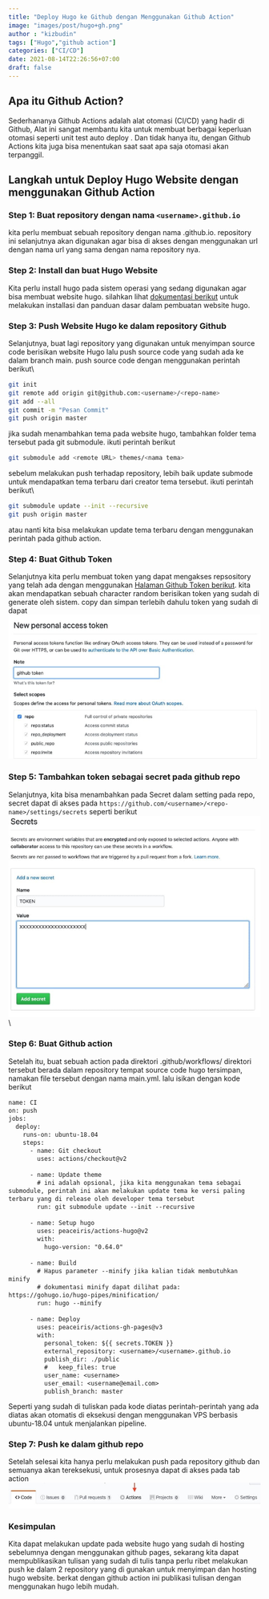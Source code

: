```yaml
---
title: "Deploy Hugo ke Github dengan Menggunakan Github Action"
image: "images/post/hugo+gh.png"
author : "kizbudin"
tags: ["Hugo","github action"]
categories: ["CI/CD"]
date: 2021-08-14T22:26:56+07:00
draft: false
---
```


## Apa itu Github Action?
Sederhananya Github Actions adalah alat otomasi (CI/CD) yang hadir di Github, Alat ini sangat membantu kita untuk membuat berbagai keperluan otomasi seperti unit test auto deploy . Dan tidak hanya itu, dengan Github Actions kita juga bisa menentukan saat saat apa saja otomasi akan terpanggil.

## Langkah untuk Deploy Hugo Website dengan menggunakan Github Action

### Step 1: Buat repository dengan nama ```<username>.github.io``` 
kita perlu membuat sebuah repository dengan nama <username>.github.io. repository ini selanjutnya akan digunakan agar bisa di akses dengan menggunakan url dengan nama url yang sama dengan nama repository nya.
### Step 2: Install dan buat Hugo Website 
Kita perlu install hugo pada sistem operasi yang sedang digunakan agar bisa membuat website hugo. silahkan lihat [dokumentasi berikut](https://gohugo.io/getting-started/quick-start/) untuk melakukan installasi dan panduan dasar dalam pembuatan website hugo.

### Step 3: Push Website Hugo ke dalam repository Github
Selanjutnya, buat lagi repository yang digunakan untuk menyimpan source code berisikan website Hugo lalu push source code yang sudah ada ke dalam branch main. push source code dengan menggunakan perintah berikut\
```bash
git init
git remote add origin git@github.com:<username>/<repo-name>
git add --all
git commit -m "Pesan Commit"
git push origin master
```
jika sudah menambahkan tema pada website hugo, tambahkan folder tema tersebut pada git submodule. ikuti perintah berikut
```bash
git submodule add <remote URL> themes/<nama tema>
```
sebelum melakukan push terhadap repository, lebih baik update submode untuk mendapatkan tema terbaru dari creator tema tersebut. ikuti perintah berikut\
```bash
git submodule update --init --recursive
git push origin master
```
atau nanti kita bisa melakukan update tema terbaru dengan menggunakan perintah pada github action.

### Step 4: Buat Github Token
Selanjutnya kita perlu membuat token yang dapat mengakses repsository yang telah ada dengan menggunakan [Halaman Github Token berikut](https://github.com/settings/tokens/new). kita akan mendapatkan sebuah character random berisikan token yang sudah di generate oleh sistem. copy dan simpan terlebih dahulu token yang sudah di dapat
![Github token](/images/post/hugogh/buat-token.jpg)

### Step 5: Tambahkan token sebagai secret pada github repo
Selanjutnya, kita bisa menambahkan pada Secret dalam setting pada repo, secret dapat di akses pada ```https://github.com/<username>/<repo-name>/settings/secrets``` seperti berikut
![tambah token](/images/post/hugogh/tambah-token.jpg)\

### Step 6: Buat Github action
Setelah itu, buat sebuah action pada direktori .github/workflows/ direktori tersebut berada dalam repository tempat source code hugo tersimpan, namakan file tersebut dengan nama main.yml. lalu isikan dengan kode berikut
```
name: CI
on: push
jobs:
  deploy:
    runs-on: ubuntu-18.04
    steps:
      - name: Git checkout
        uses: actions/checkout@v2

      - name: Update theme
        # ini adalah opsional, jika kita menggunakan tema sebagai submodule, perintah ini akan melakukan update tema ke versi paling terbaru yang di release oleh developer tema tersebut
        run: git submodule update --init --recursive

      - name: Setup hugo
        uses: peaceiris/actions-hugo@v2
        with:
          hugo-version: "0.64.0"

      - name: Build
        # Hapus parameter --minify jika kalian tidak membutuhkan minify
        # dokumentasi minify dapat dilihat pada: https://gohugo.io/hugo-pipes/minification/
        run: hugo --minify

      - name: Deploy
        uses: peaceiris/actions-gh-pages@v3
        with:
          personal_token: ${{ secrets.TOKEN }}
          external_repository: <username>/<username>.github.io
          publish_dir: ./public
          #   keep_files: true
          user_name: <username>
          user_email: <username@email.com>
          publish_branch: master
```
Seperti yang sudah di tuliskan pada kode diatas perintah-perintah yang ada diatas akan otomatis di eksekusi dengan menggunakan VPS berbasis ubuntu-18.04 untuk menjalankan pipeline.

### Step 7: Push ke dalam github repo
Setelah selesai kita hanya perlu melakukan push pada repository github dan semuanya akan tereksekusi, untuk prosesnya dapat di akses pada tab action
![action](/images/post/hugogh/act.jpg)

### Kesimpulan
Kita dapat melakukan update pada website hugo yang sudah di hosting sebelumnya dengan menggunakan github pages, sekarang kita dapat mempublikasikan tulisan yang sudah di tulis tanpa perlu ribet melakukan push ke dalam 2 repository yang di gunakan untuk menyimpan dan hosting hugo website. berkat dengan github action ini publikasi tulisan dengan menggunakan hugo lebih mudah.
